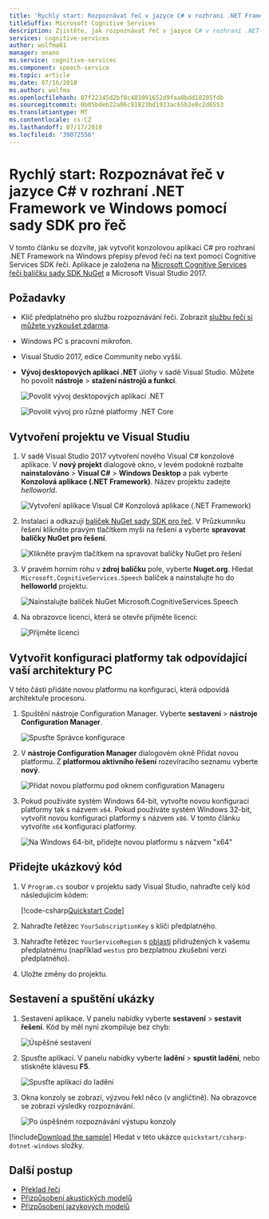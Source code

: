 ```yaml
---
title: 'Rychlý start: Rozpoznávat řeč v jazyce C# v rozhraní .NET Framework na Windows s využitím Cognitive Services SDK řeči | Dokumentace Microsoftu'
titleSuffix: Microsoft Cognitive Services
description: Zjistěte, jak rozpoznávat řeč v jazyce C# v rozhraní .NET Framework na Windows s využitím Cognitive Services SDK řeči
services: cognitive-services
author: wolfma61
manager: onano
ms.service: cognitive-services
ms.component: speech-service
ms.topic: article
ms.date: 07/16/2018
ms.author: wolfma
ms.openlocfilehash: 07f22345d2bf8c481091652d9faa0bdd10205fdb
ms.sourcegitcommit: 0b05bdeb22a06c91823bd1933ac65b2e0c2d6553
ms.translationtype: MT
ms.contentlocale: cs-CZ
ms.lasthandoff: 07/17/2018
ms.locfileid: "39072556"
---
```

# <a name="quickstart-recognize-speech-in-c-under-net-framework-on-windows-using-the-speech-sdk"></a>Rychlý start: Rozpoznávat řeč v jazyce C# v rozhraní .NET Framework ve Windows pomocí sady SDK pro řeč

V tomto článku se dozvíte, jak vytvořit konzolovou aplikaci C# pro rozhraní .NET Framework na Windows přepisy převod řeči na text pomocí Cognitive Services SDK řeči.
Aplikace je založena na [Microsoft Cognitive Services řeči balíčku sady SDK NuGet](https://aka.ms/csspeech/nuget) a Microsoft Visual Studio 2017.

## <a name="prerequisites"></a>Požadavky

* Klíč předplatného pro službu rozpoznávání řeči. Zobrazit [službu řeči si můžete vyzkoušet zdarma](get-started.md).
* Windows PC s pracovní mikrofon.
* Visual Studio 2017, edice Community nebo vyšší.
* **Vývoj desktopových aplikací .NET** úlohy v sadě Visual Studio. Můžete ho povolit **nástroje** \> **stažení nástrojů a funkcí**.

  ![Povolit vývoj desktopových aplikací .NET](media/sdk/vs-enable-net-desktop-workload.png)

  ![Povolit vývoj pro různé platformy .NET Core](media/sdk/vs-enable-net-desktop-workload.png)

## <a name="create-a-visual-studio-project"></a>Vytvoření projektu ve Visual Studiu

1. V sadě Visual Studio 2017 vytvoření nového Visual C# konzolové aplikace. V **nový projekt** dialogové okno, v levém podokně rozbalte **nainstalováno** \> **Visual C#** \> **Windows Desktop** a pak vyberte **Konzolová aplikace (.NET Framework)**. Název projektu zadejte *helloworld*.

    ![Vytvoření aplikace Visual C# Konzolová aplikace (.NET Framework)](media/sdk/qs-csharp-dotnet-windows-01-new-console-app.png "vytvořit Visual C# Konzolová aplikace (.NET Framework)")

1. Instalaci a odkazují [balíček NuGet sady SDK pro řeč](https://aka.ms/csspeech/nuget). V Průzkumníku řešení klikněte pravým tlačítkem myši na řešení a vyberte **spravovat balíčky NuGet pro řešení**.

    ![Klikněte pravým tlačítkem na spravovat balíčky NuGet pro řešení](media/sdk/qs-csharp-dotnet-windows-02-manage-nuget-packages.png "spravovat balíčky NuGet pro řešení")

1. V pravém horním rohu v **zdroj balíčku** pole, vyberte **Nuget.org**. Hledat `Microsoft.CognitiveServices.Speech` balíček a nainstalujte ho do **helloworld** projektu.

    ![Nainstalujte balíček NuGet Microsoft.CognitiveServices.Speech](media/sdk/qs-csharp-dotnet-windows-03-nuget-install-0.5.0.png "balíček Nuget nainstalovat")

1. Na obrazovce licenci, která se otevře přijměte licenci:

    ![Přijměte licenci](media/sdk/qs-csharp-dotnet-windows-04-nuget-license.png "přijměte licenci")

## <a name="create-a-platform-configuration-matching-your-pc-architecture"></a>Vytvořit konfiguraci platformy tak odpovídající vaší architektury PC

V této části přidáte novou platformu na konfiguraci, která odpovídá architektuře procesoru.

1. Spuštění nástroje Configuration Manager. Vyberte **sestavení** > **nástroje Configuration Manager**.

    ![Spusťte Správce konfigurace](media/sdk/qs-csharp-dotnet-windows-05-cfg-manager-click.png "spuštění nástroje configuration manager")

1. V **nástroje Configuration Manager** dialogovém okně Přidat novou platformu. Z **platformou aktivního řešení** rozevíracího seznamu vyberte **nový**.

    ![Přidat novou platformu pod oknem configuration Manageru](media/sdk/qs-csharp-dotnet-windows-06-cfg-manager-new.png "přidat novou platformu pod oknem configuration Manageru")

1. Pokud používáte systém Windows 64-bit, vytvořte novou konfiguraci platformy tak s názvem `x64`. Pokud používáte systém Windows 32-bit, vytvořit novou konfiguraci platformy s názvem `x86`. V tomto článku vytvoříte `x64` konfiguraci platformy.

    ![Na Windows 64-bit, přidejte novou platformu s názvem "x64"](media/sdk/qs-csharp-dotnet-windows-07-cfg-manager-add-x64.png "přidat x64 platformy")

## <a name="add-the-sample-code"></a>Přidejte ukázkový kód

1. V `Program.cs` soubor v projektu sady Visual Studio, nahraďte celý kód následujícím kódem:

    [!code-csharp[Quickstart Code](~/samples-cognitive-services-speech-sdk/quickstart/csharp-dotnet-windows/helloworld/Program.cs#code)]

1. Nahraďte řetězec `YourSubscriptionKey` s klíči předplatného.

1. Nahraďte řetězec `YourServiceRegion` s [oblasti](regions.md) přidružených k vašemu předplatnému (například `westus` pro bezplatnou zkušební verzi předplatného).

1. Uložte změny do projektu.

## <a name="build-and-run-the-sample"></a>Sestavení a spuštění ukázky

1. Sestavení aplikace. V panelu nabídky vyberte **sestavení** > **sestavit řešení**. Kód by měl nyní zkompiluje bez chyb:

    ![Úspěšné sestavení](media/sdk/qs-csharp-dotnet-windows-08-build.png "úspěšné sestavení")

1. Spusťte aplikaci. V panelu nabídky vyberte **ladění** > **spustit ladění**, nebo stiskněte klávesu **F5**.

    ![Spusťte aplikaci do ladění](media/sdk/qs-csharp-dotnet-windows-09-start-debugging.png "spusťte aplikaci do ladění")

1. Okna konzoly se zobrazí, výzvou řekl něco (v angličtině).
   Na obrazovce se zobrazí výsledky rozpoznávání.

    ![Po úspěšném rozpoznávání výstupu konzoly](media/sdk/qs-csharp-dotnet-windows-10-console-output.png "výstupu konzoly po úspěšné rozpoznávání")

[!include[Download the sample](../../../includes/cognitive-services-speech-service-speech-sdk-sample-download-h2.md)]
Hledat v této ukázce `quickstart/csharp-dotnet-windows` složky.

## <a name="next-steps"></a>Další postup

- [Překlad řeči](how-to-translate-speech.md)
- [Přizpůsobení akustických modelů](how-to-customize-acoustic-models.md)
- [Přizpůsobení jazykových modelů](how-to-customize-language-model.md)
